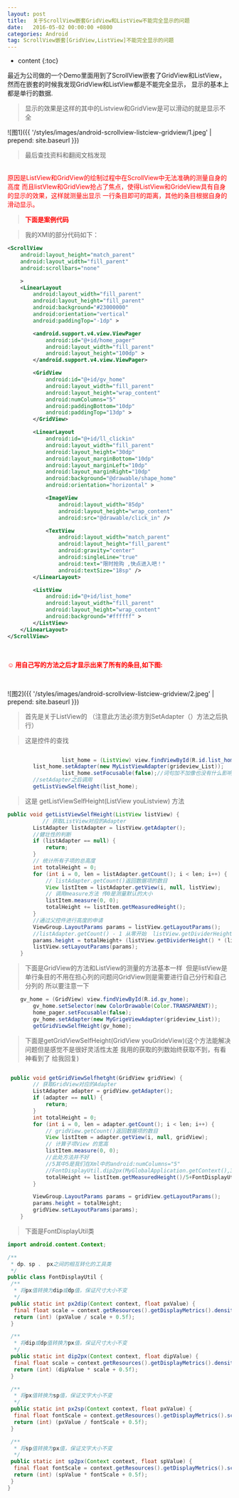 ```yaml
---
layout: post
title:  关于ScrollView嵌套GridView和ListView不能完全显示的问题
date:   2016-05-02 00:00:00 +0800
categories: Android
tag: ScrollView嵌套[GridView,ListView]不能完全显示的问题
---
```


* content
{:toc}



最近为公司做的一个Demo里面用到了ScrollView嵌套了GridView和ListView，然而在嵌套的时候我发现GridView和ListView都是不能完全显示，
显示的基本上都是单行的数据.

> 显示的效果是这样的其中的Listview和GridView是可以滑动的就是显示不全

![图1]({{ '/styles/images/android-scrollview-listciew-gridview/1.jpeg' | prepend: site.baseurl  }})





>最后查找资料和翻阅文档发现
<br/>
<font color="red">原因是ListView和GridView的绘制过程中在ScrollView中无法准确的测量自身的高度
而且listVIew和GridView抢占了焦点，使得ListView和GrideView具有自身的显示的效果，这样就测量出显示
一行条目即可的距离，其他的条目根据自身的滑动显示。</font>


> <font color="red"> <strong> 下面是案例代码</strong> </font>

> 我的XMl的部分代码如下：

```xml
<ScrollView
    android:layout_height="match_parent"
    android:layout_width="fill_parent"
    android:scrollbars="none"

    >
    <LinearLayout
        android:layout_width="fill_parent"
        android:layout_height="fill_parent"
        android:background="#23000000"
        android:orientation="vertical"
        android:paddingTop="-1dp" >

        <android.support.v4.view.ViewPager
            android:id="@+id/home_pager"
            android:layout_width="fill_parent"
            android:layout_height="100dp" >
        </android.support.v4.view.ViewPager>

        <GridView
            android:id="@+id/gv_home"
            android:layout_width="fill_parent"
            android:layout_height="wrap_content"
            android:numColumns="5"
            android:paddingBottom="10dp"
            android:paddingTop="13dp" >
        </GridView>

        <LinearLayout
            android:id="@+id/ll_clickin"
            android:layout_width="fill_parent"
            android:layout_height="30dp"
            android:layout_marginBottom="10dp"
            android:layout_marginLeft="10dp"
            android:layout_marginRight="10dp"
            android:background="@drawable/shape_home"
            android:orientation="horizontal" >

            <ImageView
                android:layout_width="85dp"
                android:layout_height="wrap_content"
                android:src="@drawable/click_in" />

            <TextView
                android:layout_width="match_parent"
                android:layout_height="fill_parent"
                android:gravity="center"
                android:singleLine="true"
                android:text="限时抢购 ,快点进入吧！"
                android:textSize="18sp" />
        </LinearLayout>

        <ListView
            android:id="@+id/list_home"
            android:layout_width="fill_parent"
            android:layout_height="wrap_content"
            android:background="#ffffff" >
        </ListView>
    </LinearLayout>
</ScrollView>
```



<br/>

<font color="red"> <strong>☺ 用自己写的方法之后才显示出来了所有的条目,如下图: </strong></font>

<br/>



![图2]({{ '/styles/images/android-scrollview-listciew-gridview/2.jpeg' | prepend: site.baseurl  }})


> 首先是关于ListView的 （注意此方法必须方到SetAdapter（）方法之后执行）

> 这是控件的查找

```java

                 list_home = (ListView) view.findViewById(R.id.list_home);
		list_home.setAdapter(new MyListViewAdapter(grideview_List));
                 list_home.setFocusable(false);//词句加不加像也没有什么影响，我是加的
		//setAdapter之后调用
		getListViewSelfHeight(list_home);
```    
> 这是 getListViewSelfHeight(ListView youListview) 方法

```java
public void getListViewSelfHeight(ListView listView) {   
           // 获取ListView对应的Adapter   
        ListAdapter listAdapter = listView.getAdapter();   
        //健壮性的判断
        if (listAdapter == null) {   
            return;   
        }  
        // 统计所有子项的总高度   
        int totalHeight = 0;   
        for (int i = 0, len = listAdapter.getCount(); i < len; i++) {   
            // listAdapter.getCount()返回数据项的数目   
            View listItem = listAdapter.getView(i, null, listView);   
            // 调用measure方法 传0是测量默认的大小
            listItem.measure(0, 0);    
            totalHeight += listItem.getMeasuredHeight();    
        }   
        //通过父控件进行高度的申请
        ViewGroup.LayoutParams params = listView.getLayoutParams();   
        //listAdapter.getCount() - 1 从零开始  listView.getDividerHeight()获取子项间分隔符占用的高度  
        params.height = totalHeight+ (listView.getDividerHeight() * (listAdapter.getCount() - 1));   
        listView.setLayoutParams(params);   
    }   
```



> 下面是GridView的方法和ListView的测量的方法基本一样  但是listView是单行条目的不用在担心列的问题问GridView则是需要进行自己分行和自己分列的 所以要注意一下




```java
    gv_home = (GridView) view.findViewById(R.id.gv_home);
 		gv_home.setSelector(new ColorDrawable(Color.TRANSPARENT));
		home_pager.setFocusable(false);
		gv_home.setAdapter(new MyGrigeViewAdapter(grideview_List));
		getGridViewSelfHeight(gv_home);
```



> 下面是getGridViewSelfHeight(GridView youGrideView)(这个方法能解决问题但是感觉不是很好灵活性太差 我用的获取的列数始终获取不到，有看神看到了 给我回复)

```java

 public void getGridViewSelfhetght(GridView gridView) {   
        // 获取GridView对应的Adapter   
        ListAdapter adapter = gridView.getAdapter();   
        if (adapter == null) {   
            return;   
        }   
        int totalHeight = 0;   
        for (int i = 0, len = adapter.getCount(); i < len; i++) {   
            // gridView.getCount()返回数据项的数目   
            View listItem = adapter.getView(i, null, gridView);   
            // 计算子项View 的宽高   
            listItem.measure(0, 0);    
            //此处方法并不好
            //5其中5是我们在Xml中的android:numColumns="5"
            //FontDisplayUtil.dip2px(MyGlobalApplication.getContext(),3)设置下边据
            totalHeight += listItem.getMeasuredHeight()/5+FontDisplayUtil.dip2px(MyGlobalApplication.getContext(),3);    
        }   

        ViewGroup.LayoutParams params = gridView.getLayoutParams();  
        params.height = totalHeight;   
        gridView.setLayoutParams(params);   
    }  
```

> 下面是FontDisplayUtil类


```java
import android.content.Context;

/**
 * dp、sp 、 px之间的相互转化的工具类
 */
public class FontDisplayUtil {
 /**
  * 将px值转换为dip或dp值，保证尺寸大小不变
  */
 public static int px2dip(Context context, float pxValue) {
  final float scale = context.getResources().getDisplayMetrics().density;
  return (int) (pxValue / scale + 0.5f);
 }

 /**
  * 将dip或dp值转换为px值，保证尺寸大小不变
  */
 public static int dip2px(Context context, float dipValue) {
  final float scale = context.getResources().getDisplayMetrics().density;
  return (int) (dipValue * scale + 0.5f);
 }

 /**
  * 将px值转换为sp值，保证文字大小不变
  */
 public static int px2sp(Context context, float pxValue) {
  final float fontScale = context.getResources().getDisplayMetrics().scaledDensity;
  return (int) (pxValue / fontScale + 0.5f);
 }

 /**
  * 将sp值转换为px值，保证文字大小不变
  */
 public static int sp2px(Context context, float spValue) {
  final float fontScale = context.getResources().getDisplayMetrics().scaledDensity;
  return (int) (spValue * fontScale + 0.5f);
 }
}
```
